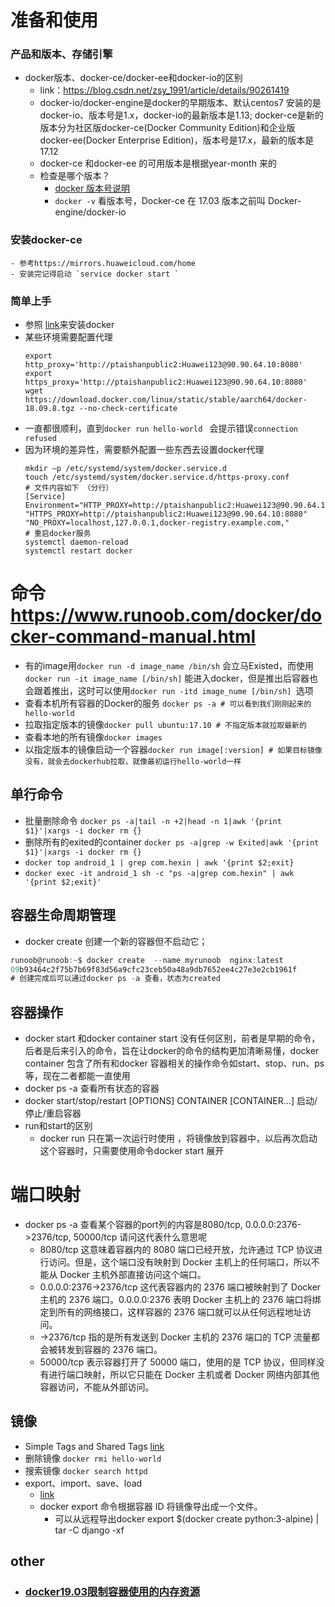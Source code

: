 # 准备和使用
### 产品和版本、存储引擎
- docker版本、docker-ce/docker-ee和docker-io的区别
    - link：https://blog.csdn.net/zsy_1991/article/details/90261419
    - docker-io/docker-engine是docker的早期版本、默认centos7 安装的是docker-io、版本号是1.x，docker-io的最新版本是1.13; docker-ce是新的版本分为社区版docker-ce(Docker Community Edition)和企业版docker-ee(Docker Enterprise Edition)，版本号是17.x，最新的版本是17.12
    - docker-ce 和docker-ee 的可用版本是根据year-month 来的
    - 检查是哪个版本？
        - [docker 版本号说明](https://www.cnblogs.com/lcword/p/14478791.html)
        - `docker -v` 看版本号，Docker-ce 在 17.03 版本之前叫 Docker-engine/docker-io
### 安装docker-ce
    - 参考https://mirrors.huaweicloud.com/home
    - 安装完记得启动 `service docker start `

### 简单上手
- 参照 [link](https://support.huaweicloud.com/instg-kunpengcpfs/kunpengcpfs_03_0001.html)来安装docker
- 某些环境需要配置代理
    ```shell
    export http_proxy='http://ptaishanpublic2:Huawei123@90.90.64.10:8080'
    export https_proxy='http://ptaishanpublic2:Huawei123@90.90.64.10:8080'
    wget https://download.docker.com/linux/static/stable/aarch64/docker-18.09.8.tgz --no-check-certificate
    ```
- 一直都很顺利，直到<code>docker run hello-world </code> 会提示错误<code>connection refused</code>
- 因为环境的差异性，需要额外配置一些东西去设置docker代理
    ```shell
    mkdir –p /etc/systemd/system/docker.service.d
    touch /etc/systemd/system/docker.service.d/https-proxy.conf
    # 文件内容如下 （分行）
    [Service]
    Environment="HTTP_PROXY=http://ptaishanpublic2:Huawei123@90.90.64.10:8080"
    "HTTPS_PROXY=http://ptaishanpublic2:Huawei123@90.90.64.10:8080"
    "NO_PROXY=localhost,127.0.0.1,docker-registry.example.com,"
    # 重启docker服务
    systemctl daemon-reload
    systemctl restart docker
    ```

# 命令 https://www.runoob.com/docker/docker-command-manual.html
- 有的image用`docker run -d image_name /bin/sh` 会立马Existed，而使用`docker run -it image_name [/bin/sh]` 能进入docker，但是推出后容器也会跟着推出，这时可以使用`docker run -itd image_nume [/bin/sh] `选项
- 查看本机所有容器的Docker的服务 `docker ps -a # 可以看到我们刚刚起来的hello-world`
- 拉取指定版本的镜像`docker pull ubuntu:17.10 # 不指定版本就拉取最新的`
- 查看本地的所有镜像`docker images`
- 以指定版本的镜像启动一个容器`docker run image[:version] # 如果目标镜像没有，就会去dockerhub拉取，就像最初运行hello-world一样`

## 单行命令
- 批量删除命令 `docker ps -a|tail -n +2|head -n 1|awk '{print $1}'|xargs -i docker rm {}`
- 删除所有的exited的container `docker ps -a|grep -w Exited|awk '{print $1}'|xargs -i docker rm {}`
- `docker top android_1 | grep com.hexin | awk '{print $2;exit}`
- `docker exec -it android_1 sh -c "ps -a|grep com.hexin" | awk '{print $2;exit}'`

## 容器生命周期管理
- docker create 创建一个新的容器但不启动它；
```cs
runoob@runoob:~$ docker create  --name myrunoob  nginx:latest      
09b93464c2f75b7b69f83d56a9cfc23ceb50a48a9db7652ee4c27e3e2cb1961f 
# 创建完成后可以通过docker ps -a 查看，状态为created
```
## 容器操作
- docker start 和docker container start 没有任何区别，前者是早期的命令，后者是后来引入的命令，旨在让docker的命令的结构更加清晰易懂，docker container 包含了所有和docker 容器相关的操作命令如start、stop、run、ps等，现在二者都能一直使用
- docker ps -a 查看所有状态的容器
- docker start/stop/restart [OPTIONS] CONTAINER [CONTAINER...] 启动/停止/重启容器
- run和start的区别
    - docker run 只在第一次运行时使用 ，将镜像放到容器中，以后再次启动这个容器时，只需要使用命令docker start 展开
# 端口映射
- docker ps -a 查看某个容器的port列的内容是8080/tcp, 0.0.0.0:2376->2376/tcp, 50000/tcp 请问这代表什么意思呢
  - 8080/tcp 这意味着容器内的 8080 端口已经开放，允许通过 TCP 协议进行访问。但是，这个端口没有映射到 Docker 主机上的任何端口，所以不能从 Docker 主机外部直接访问这个端口。
  - 0.0.0.0:2376->2376/tcp 这代表容器内的 2376 端口被映射到了 Docker 主机的 2376 端口。0.0.0.0:2376 表明 Docker 主机上的 2376 端口将绑定到所有的网络接口，这样容器的 2376 端口就可以从任何远程地址访问。
  - ->2376/tcp 指的是所有发送到 Docker 主机的 2376 端口的 TCP 流量都会被转发到容器的 2376 端口。
  - 50000/tcp 表示容器打开了 50000 端口，使用的是 TCP 协议，但同样没有进行端口映射，所以它只能在 Docker 主机或者 Docker 网络内部其他容器访问，不能从外部访问。
## 镜像
- Simple Tags and Shared Tags [link](https://github.com/docker-library/faq#whats-the-difference-between-shared-and-simple-tags)
- 删除镜像 `docker rmi hello-world`
- 搜索镜像 `docker search httpd`
- export、import、save、load
    - [link](https://www.hangge.com/blog/cache/detail_2411.html)
    - docker export  命令根据容器 ID 将镜像导出成一个文件。
        - 可以从远程导出docker export $(docker create python:3-alpine) | tar -C django -xf
## other
- ### [docker19.03限制容器使用的内存资源](https://www.cnblogs.com/architectforest/p/12586336.html)

